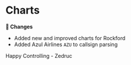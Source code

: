 <div id="changelog"></div>

# Charts

**🔧 Changes**  

* Added new and improved charts for Rockford
* Added Azul Airlines `AZU` to callsign parsing

Happy Controlling
\- Zedruc
